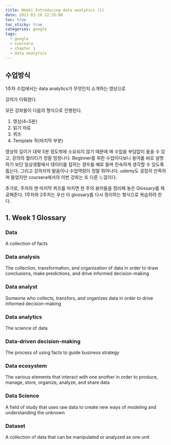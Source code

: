 ```yaml
---
title: Week1 Introducing data analytics (1)
date: 2021-03-20 12:25:00
toc: true
toc_sticky: true
categories: google
tags:
  - google
  - coursera
  - chapter 1
  - data analytics
---
```



## 수업방식

1주차 수업에서는 data analytics가 무엇인지 소개하는 영상으로

강의가 이뤄졌다.

모든 강좌들이 다음의 형식으로 진행된다.

1. 영상(4~5분)
2. 읽기 자료
3. 퀴즈
4. Template 작(마지막 부분)

영상의 길이가 대략 5분 정도밖에 소요되지 않기 때문에 매 수업을
부담없이 들을 수 있고, 강의의 퀄리티가 정말 엄청나다.
Beginner를 위한 수업이다보니 용어를 바로 설명하기 보단
일상생활에서 데이터를 접하는 경우를 예로 들며 친숙하게 생각할 수 있도록 돕는다. 그리고 강의자의 발음이나 수업역량이 정말 뛰어나다.
udemy도 굉장히 만족하며 들었지만 coursera에서의 이번 강좌는
또 다른 느낌이다.

추가로, 주차의 맨 마지막 퀴즈를 마치면 한 주의 용어들을 정리해 놓은 Glossary를 제공해준다.
1주차와 2주차는 우선 이 glossary를 다시
정리하는 형식으로 복습하려 한다.

## 1. Week 1 Glossary

### Data
A collection of facts

### Data analysis
The collection, transformation, and organization of data in order to draw conclusions, make predictions, and drive informed decision-making

### Data analyst
Someone who collects, transfors, and organizes data in order to drive informed decision-making

### Data analytics
The science of data

### Data-driven decision-making
The process of using facts to guide business strategy

### Data ecosystem
The various elements that interact with one another in order to produce, manage, store, organize, analyze, and share data

### Data Science
A field of study that uses raw data to create new ways of modeling and understanding the unknown

### Dataset
A collection of data that can be manipulated or analyzed as one unit
